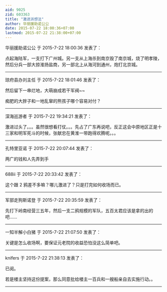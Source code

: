 ```yaml
---
aid: 9025
zid: 603363
title: "激进派想法"
author: 华丽援助诺公公
date: 2015-07-22 18:00:36+07:00
lastmod: 2015-07-22 21:38:00+07:00
---
```


华丽援助诺公公 于 2015-7-22 18:00:36 发表了：

点起海陆军，一支打下广州城。另一支从上海杀到南京毁了南京城，烧了明孝陵，然后分兵一部大掠淮扬盐商，另一部北上从海河到通州，炮打北京城。

---

琼府县办刘主任 于 2015-7-22 18:01:46 发表了：

然后留下一串烂地，大萌崩成若干军阀~~

痴肥的大胖子和一地乱窜的熊孩子哪个容易对付？

---

深海巡游者 于 2015-7-22 19:34:21 发表了：

激进过头了。。。虽然很想看打仗。。。先占了广东再说吧，反正这会中原地区正是十三家和明军死斗的时候，张献忠在黄淮一带跑得欢腾呢。。。

---

孔特里亚诺 于 2015-7-22 20:07:44 发表了：

两广的钱和人先弄到手

---

688ii 于 2015-7-22 20:33:42 发表了：

这个跟 2 鸦差不多嘛？哪儿激进了？只是打完如何收场而已。

---

军部走狗斯诺登 于 2015-7-22 20:35:59 发表了：

先打下岭南经营三五年，然后一支二鸦规模的军队，五百太君应该是拿的出的吧……

---

一知半解小白猪 于 2015-7-22 21:07:50 发表了：

关键是怎么收场啊，要保证元老院的收益恐怕没这么简单吧。

---

knifers 于 2015-7-22 21:38:13 发表了：

已阅。

若是楼主坚持这份提案，那么同意批给楼主一百兵和一艘船亲自去实施行动。。

---
